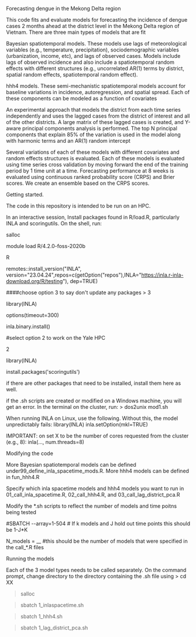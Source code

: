 Forecasting dengue in the Mekong Delta region

This code fits and evaluate models for forecasting the incidence of dengue cases 2 months ahead at the district level in the Mekong Delta region of Vietnam. There are three main types of models that are fit

Bayesian spatiotemporal models. These models use lags of meteorological variables (e.g., temperature, precipitation), sociodemographic variables (urbanization, income, etc), and lags of observed cases. Models include lags of observed incidence and also include a spatiotemporal random effects with different structures (e.g., uncorrelated AR(1) terms by district, spatial random effects, spatiotemporal random effect).

hhh4 models. These semi-mechanistic spatiotemporal models account for baseline variations in incidence, autoregression, and spatial spread. Each of these components can be modeled as a function of covariates

An experimental approach that models the district from each time series independently and uses the lagged cases from the district of interest and all of the other districts. A large matrix of these lagged cases is created, and Y-aware principal components analysis is performed. The top N principal components that explain 85% of the variation is used in the model along with harmonic terms and an AR(1) random intercept

Several variations of each of these models with different covariates and random effects structures is evaluated. Each of these models is evaluated using time series cross validation by moving forward the end of the training period by 1 time unit at a time. Forecasting performance at 8 weeks is evaluated using continuous ranked probability score (CRPS) and Brier scores. We create an ensemble based on the CRPS scores.

Getting started.

The code in this repository is intended to be run on an HPC.

In an interactive session, Install packages found in R/load.R, particularly INLA and scoringutils. On the shell, run:

salloc

module load R/4.2.0-foss-2020b

R

remotes::install_version("INLA", version="23.04.24",repos=c(getOption("repos"),INLA="https://inla.r-inla-download.org/R/testing"), dep=TRUE)

####choose option 3 to say don't update any packages > 3

library(INLA)

options(timeout=300)

inla.binary.install()

#select option 2 to work on the Yale HPC

2

library(INLA)

install.packages('scoringutils')

if there are other packages that need to be installed, install them here as well.

if the .sh scripts are created or modified on a Windows machine, you will get an error. In the terminal on the cluster, run: > dos2unix mod1.sh

When running INLA on Linux, use the following. Without this, the model unpredictably fails: library(INLA) inla.setOption(mkl=TRUE)

IMPORTANT: on set X to be the number of cores requested from the cluster (e.g., 8): inla(…, num.threads=8)

Modifying the code

More Bayesian spatiotemporal models can be defined under99_define_inla_spacetime_mods.R. More hhh4 models can be defined in fun_hhh4.R

Specify which inla spacetime models and hhh4 models you want to run in 01_call_inla_spacetime.R, 02_call_hhh4.R, and 03_call_lag_district_pca.R

Modify the *.sh scripts to reflect the number of models and time poitns being tested

#SBATCH --array=1-504 # If k models and J hold out time points this should be 1-J*K

N_models = __ #this should be the number of models that were specified in the call_*.R files

Running the models

Each of the 3 model types needs to be called separately. On the command prompt, change directory to the directory containing the .sh file using > cd XX

<!-- -->

>salloc

> sbatch 1_inlaspacetime.sh

> sbatch 1_hhh4.sh

> sbatch 1_lag_district_pca.sh

